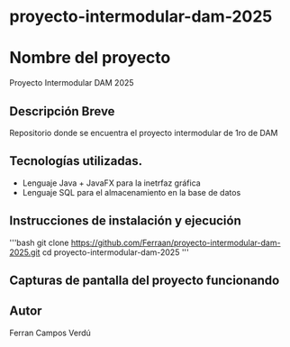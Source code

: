 # proyecto-intermodular-dam-2025

# Nombre del proyecto
Proyecto Intermodular DAM 2025

## Descripción Breve
Repositorio donde se encuentra el proyecto intermodular de 1ro de DAM

## Tecnologías utilizadas.
- Lenguaje Java + JavaFX para la inetrfaz gráfica
- Lenguaje SQL para el almacenamiento en la base de datos
  
## Instrucciones de instalación y ejecución
'''bash
git clone https://github.com/Ferraan/proyecto-intermodular-dam-2025.git
cd proyecto-intermodular-dam-2025
'''

## Capturas de pantalla del proyecto funcionando

## Autor
Ferran Campos Verdú
